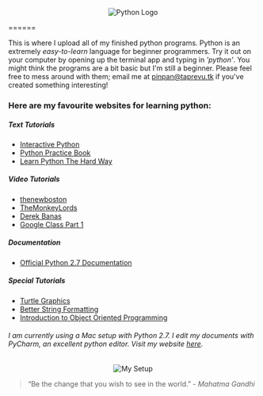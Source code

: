 <p align="center">
  <img src="http://www.python.org/community/logos/python-logo-master-v3-TM.png" alt="Python Logo"/>
</p>
======

This is where I upload all of my finished python programs. Python is an extremely *easy-to-learn* language for beginner programmers. Try it out on your computer by opening up the terminal app and typing in *'python'*. You might think the programs are a bit basic but I'm still a beginner. Please feel free to mess around with them; email me at pinpan@taprevu.tk if you've created something interesting! 

### Here are my favourite websites for learning python:
##### Text Tutorials
* [Interactive Python](http://interactivepython.org/runestone/static/thinkcspy/toc.html "Interactive Python")
* [Python Practice Book](http://anandology.com/python-practice-book/index.html "Python Practice Book")
* [Learn Python The Hard Way](http://learnpythonthehardway.org/book/ "Learn Python THW")
 
##### Video Tutorials
* [thenewboston](https://www.youtube.com/playlist?list=PLEA1FEF17E1E5C0DA "thenewboston")
* [TheMonkeyLords](https://www.youtube.com/user/TheMonkeyLords/videos "TheMonkeyLords")
* [Derek Banas](https://www.youtube.com/playlist?list=PLA175E8A1816CD64B "Derek Banas")
* [Google Class Part 1](http://www.youtube.com/watch?v=tKTZoB2Vjuk "Google Class P1")

##### Documentation
* [Official Python 2.7 Documentation](http://docs.python.org/2/tutorial/ "2.7 Documentation")
 
##### Special Tutorials
* [Turtle Graphics](http://interactivepython.org/runestone/static/thinkcspy/PythonTurtle/helloturtle.html "TUrtle Graphics")
* [Better String Formatting](http://docs.python.org/2/library/string.html#format-string-syntax "String Formatting")
* [Introduction to Object Oriented Programming](http://anandology.com/python-practice-book/object_oriented_programming.html "Intro to OOP")


###### I am currently using a Mac setup with Python 2.7. I edit my documents with PyCharm, an excellent python editor. Visit my website [here](https://www.taprevu.blogspot.com "TapRevu").
<p align="center">
  <img src="http://i61.tinypic.com/b7kzr4.png" alt="My Setup"/>
</p>

> “Be the change that you wish to see in the world.” 
<cite>- *Mahatma Gandhi*</cite>
